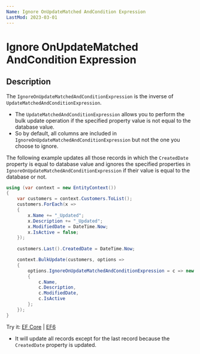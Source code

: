 ```yaml
---
Name: Ignore OnUpdateMatched AndCondition Expression
LastMod: 2023-03-01
---
```


# Ignore OnUpdateMatched AndCondition Expression

## Description

The `IgnoreOnUpdateMatchedAndConditionExpression` is the inverse of `UpdateMatchedAndConditionExpression`.

 -  The `UpdateMatchedAndConditionExpression` allows you to perform the bulk update operation if the specified property value is not equal to the database value.
 -  So by default, all columns are included in `IgnoreOnUpdateMatchedAndConditionExpression` but not the one you choose to ignore.

The following example updates all those records in which the `CreatedDate` property is equal to database value and ignores the specified properties in `IgnoreOnUpdateMatchedAndConditionExpression` if their value is equal to the database or not.

```csharp
using (var context = new EntityContext())
{
    var customers = context.Customers.ToList();
    customers.ForEach(x => 
    { 
        x.Name += "_Updated"; 
        x.Description += "_Updated"; 
        x.ModifiedDate = DateTime.Now; 
        x.IsActive = false; 
    });
    
    customers.Last().CreatedDate = DateTime.Now;

    context.BulkUpdate(customers, options => 
    {
        options.IgnoreOnUpdateMatchedAndConditionExpression = c => new 
        {
            c.Name, 
            c.Description, 
            c.ModifiedDate, 
            c.IsActive 
        };
    });
}
```

Try it: [EF Core](https://dotnetfiddle.net/PXlcOi) | [EF6](https://dotnetfiddle.net/XhCAus)

 - It will update all records except for the last record because the `CreatedDate` property is updated.
